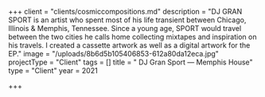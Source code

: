 +++
client = "clients/cosmiccompositions.md"
description = "DJ GRAN SPORT is an artist who spent most of his life transient between Chicago, Illinois & Memphis, Tennessee. Since a young age, SPORT would travel between the two cities he calls home collecting mixtapes and inspiration on his travels. I created a cassette artwork as well as a digital artwork for the EP."
image = "/uploads/8b6d5b105406853-612a80da12eca.jpg"
projectType = "Client"
tags = []
title = " DJ Gran Sport — Memphis House"
type = "Client"
year = 2021

+++
